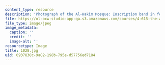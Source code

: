 ```yaml
---
content_type: resource
description: 'Photograph of the Al-Hakim Mosque: Inscription band in foliated Kufic.'
file: https://ol-ocw-studio-app-qa.s3.amazonaws.com/courses/4-615-the-architecture-of-cairo-spring-2002/0937838c9a82198b795ed57756ed7184_1028.jpg
file_type: image/jpeg
image_metadata:
  caption: ''
  credit: ''
  image-alt: ''
resourcetype: Image
title: 1028.jpg
uid: 0937838c-9a82-198b-795e-d57756ed7184
---
```

